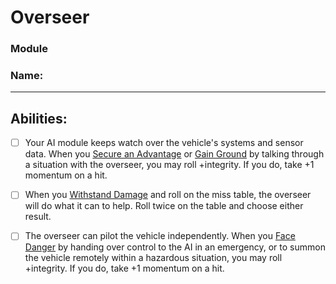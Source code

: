 # Overseer
### Module
### Name:
<hr>

## Abilities:
- [ ] Your AI module keeps watch over the vehicle's systems and sensor data. When you [Secure an Advantage](Moves/adventure/secure_an_advantage) or [Gain Ground](Moves/combat/gain_ground) by talking through a situation with the overseer, you may roll +integrity. If you do, take +1 momentum on a hit.

- [ ] When you [Withstand Damage](Moves/suffer/withstand_damage) and roll on the miss table, the overseer will do what it can to help. Roll twice on the table and choose either result.

- [ ] The overseer can pilot the vehicle independently. When you [Face Danger](Moves/adventure/face_danger) by handing over control to the AI in an emergency, or to summon the vehicle remotely within a hazardous situation, you may roll +integrity. If you do, take +1 momentum on a hit.

